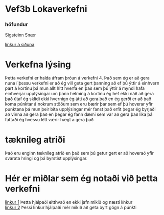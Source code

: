 # Vef3b Lokaverkefni
### höfundur
Sigsteinn Snær

[línkur á síðuna](http://tsuts.tskoli.is/2t/2811992349/onn_5/loka2/index.html)                                                             
# Verkefna lýsing
Þetta verkefni er halda áfram þróun á verkefni 4. Það sem ég er að gera nuna í þessu verkefni er að ég vill geta gert þanning að ef þú ýttir á einhvern part á kortinu þá mun allt hitt hverfa en það sem þú ýttir á myndi hafa einhverjar upplýsingar um þann helming á kortinu ég hef ekki náð að gera það útaf ég sklidi ekki hvernign ég átti að gera það en ég gerði er að það koma púnktar á nokrum stöðum sem eru bærir þar sem ef þú hoverar yfir punktana þá mun þeir bita upplýsingar mér fanst það erfit þegar ég byrjaði að vinna að gera það en þegar ég fann dæmi sem var að gera það lika þá fattaði ég hvessu létt værir hægt a gera það

# tæknileg atriði
Það eru enginn tæknileg atrið en það sem þú getur gert er að hoverað yfir svarata hringi og þá byrstist upplýsingar.

# Hér er miðlar sem ég notaði við þetta verkefni
[linkur 1](https://stackoverflow.com/questions/16256454/d3-js-position-tooltips-using-element-position-not-mouse-position) Þetta hjálpaði eitthvað en ekki jafn mikið og næsti línkur                                                                                               
[linkur 2](http://bl.ocks.org/d3noob/a22c42db65eb00d4e369) Þessi linkur hjálpaði mér mikið að geta byrt gögn á púnkti                     

